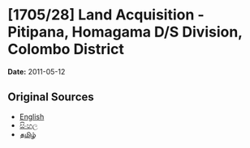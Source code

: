 # [1705/28] Land Acquisition - Pitipana, Homagama D/S Division, Colombo District

**Date:** 2011-05-12

## Original Sources

- [English](https://documents.gov.lk/view/extra-gazettes/2011/5/1705-28_E.pdf)
- [සිංහල](https://documents.gov.lk/view/extra-gazettes/2011/5/1705-28_S.pdf)
- [தமிழ்](https://documents.gov.lk/view/extra-gazettes/2011/5/1705-28_T.pdf)

